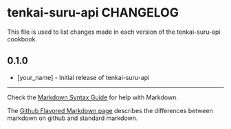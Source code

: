 tenkai-suru-api CHANGELOG
=========================

This file is used to list changes made in each version of the tenkai-suru-api cookbook.

0.1.0
-----
- [your_name] - Initial release of tenkai-suru-api

- - -
Check the [Markdown Syntax Guide](http://daringfireball.net/projects/markdown/syntax) for help with Markdown.

The [Github Flavored Markdown page](http://github.github.com/github-flavored-markdown/) describes the differences between markdown on github and standard markdown.
